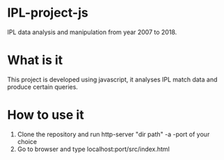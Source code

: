 # IPL-project-js
IPL data analysis and manipulation from year 2007 to 2018.

# What is it
This project is developed using javascript, it analyses IPL match data and produce certain queries.

# How to use it
1. Clone the repository and run http-server "dir path" -a -port of your choice
2. Go to browser and type localhost:port/src/index.html
